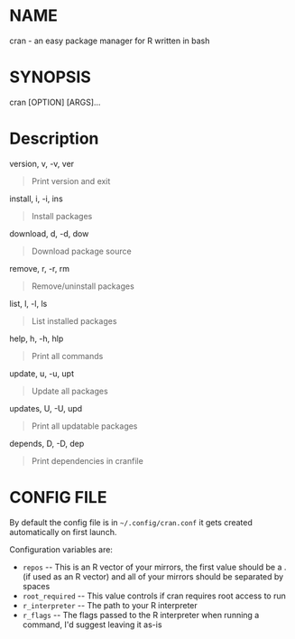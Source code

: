 # NAME

cran - an easy package manager for R written in bash

# SYNOPSIS

cran [OPTION] [ARGS]...

# Description

version, v, -v, ver

> Print version and exit

install, i, -i, ins

> Install packages

download, d, -d, dow

> Download package source

remove, r, -r, rm

> Remove/uninstall packages

list, l, -l, ls

> List installed packages

help, h, -h, hlp

> Print all commands

update, u, -u, upt

> Update all packages

updates, U, -U, upd

> Print all updatable packages

depends, D, -D, dep

> Print dependencies in cranfile

# CONFIG FILE

By default the config file is in `~/.config/cran.conf` it gets created automatically on first launch.

Configuration variables are:
- `repos` -- This is an R vector of your mirrors, the first value should be a . (if used as an R vector) and all of your mirrors should be separated by spaces
- `root_required` -- This value controls if cran requires root access to run
- `r_interpreter` -- The path to your R interpreter
- `r_flags` -- The flags passed to the R interpreter when running a command, I'd suggest leaving it as-is

